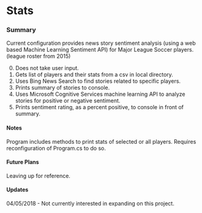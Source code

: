 # Stats

### Summary
Current configuration provides news story sentiment analysis (using a web based Machine Learning Sentiment API) for Major League Soccer players. (league roster from 2015)

0. Does not take user input.
1. Gets list of players and their stats from a csv in local directory.
2. Uses Bing News Search to find stories related to specific players.
3. Prints summary of stories to console.
4. Uses Microsoft Cognitive Services machine learning API to analyze stories for positive or negative sentiment.
5. Prints sentiment rating, as a percent positive, to console in front of summary.

#### Notes
Program includes methods to print stats of selected or all players.  Requires reconfiguration of Program.cs to do so.

#### Future Plans
Leaving up for reference.

#### Updates
04/05/2018 - Not currently interested in expanding on this project. 
